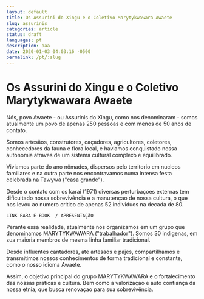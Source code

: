```yaml
---
layout: default
title: Os Assurini do Xingu e o Coletivo Marytykwawara Awaete
slug: assurinis
categories: article
status: draft
languages: pt
description: aaa
date: 2020-01-03 04:03:16 -0500
permalink: /pt/:slug
---
```

# Os Assurini do Xingu e o Coletivo Marytykwawara Awaete

Nós, povo Awaete - ou Assurinis do Xingu, como nos denominaram - somos atualmente um povo de apenas 250 pessoas e com menos de 50 anos de contato.

Somos artesãos, construtores, caçadores, agricultores, coletores, conhecedores da fauna e flora local, e haviamos conquistado nossa autonomia atraves de um sistema cultural complexo e equilibrado.

Viviamos parte do ano nômades, dispersos pelo territorio em nucleos familiares e na outra parte nos encontravamos numa intensa festa celebrada na Tawywa ("casa grande").

Desde o contato com os karai (1971) diversas perturbaçoes externas tem dificultado nossa sobrevivência e a manutençao de nossa cultura, o que nos levou ao numero critico de apenas 52 individuos na decada de 80.

`LINK PARA E-BOOK  / APRESENTAÇÃO`

Perante essa realidade, atualmente nos organizamos em um grupo que denominamos MARYTYKWAWARA ("trabalhador"). Somos 30 indigenas, em sua maioria membros de mesma linha familiar tradicional.

Desde influentes cantadores, ate artesaos e pajes, compartilhamos e transmitimos nossos conhecimentos de forma tradicional e constante, como o nosso idioma Awaete.

Assim, o objetivo principal do grupo MARYTYKWAWARA e o fortalecimento das nossas praticas e cultura. Bem como a valorizaçao e auto confiança da nossa etnia, que busca renovaçao para sua sobrevivência.